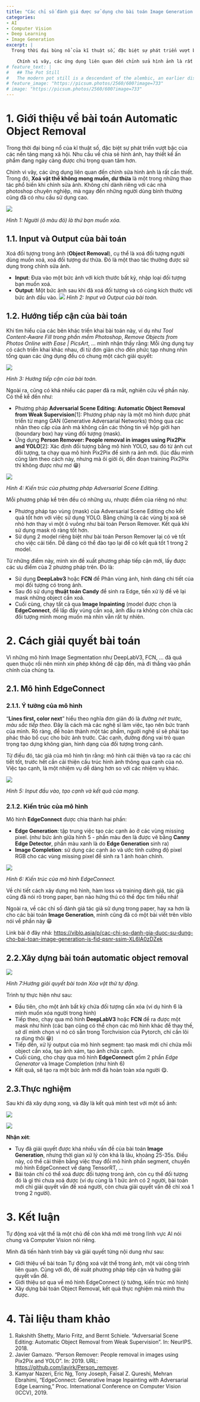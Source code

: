 ```yaml
---
title: "Các chỉ số đánh giá được sử dụng cho bài toán Image Generation: IS, FID, PSNR, SSIM,..."
categories:
- AI
- Computer Vision
- Deep Learning
- Image Generation
excerpt: |
  Trong thời đại bùng nổ của kĩ thuật số, đặc biệt sự phát triển vượt bậc của các nền tảng mạng xã hội. Nhu cầu về chia sẻ hình ảnh, hay thiết kế ấn phẩm đang ngày càng được chú trọng quan tâm hơn.

    Chính vì vây, các ứng dụng liên quan đến chỉnh sửa hình ảnh là rất cần thiết. Trong đó, **Xoá vật thể không mong muốn, dư thừa** là một trong những thao tác phổ biến khi chỉnh sửa ảnh. Không chỉ dành riêng với các nhà photoshop chuyên nghiệp, mà ngay đến những người dùng bình thường cũng đã có nhu cầu sử dụng cao. .
# feature_text: |
#   ## The Pot Still
#   The modern pot still is a descendant of the alembic, an earlier distillation device
# feature_image: "https://picsum.photos/2560/600?image=733"
# image: "https://picsum.photos/2560/600?image=733"
---
```




# 1. Giới thiệu về bài toán Automatic Object Removal
Trong thời đại bùng nổ của kĩ thuật số, đặc biệt sự phát triển vượt bậc của các nền tảng mạng xã hội. Nhu cầu về chia sẻ hình ảnh, hay thiết kế ấn phẩm đang ngày càng được chú trọng quan tâm hơn.

Chính vì vây, các ứng dụng liên quan đến chỉnh sửa hình ảnh là rất cần thiết. Trong đó, **Xoá vật thể không mong muốn, dư thừa** là một trong những thao tác phổ biến khi chỉnh sửa ảnh. Không chỉ dành riêng với các nhà photoshop chuyên nghiệp, mà ngay đến những người dùng bình thường cũng đã có nhu cầu sử dụng cao. 

![](https://images.viblo.asia/58eda329-f0c4-4c93-8665-1c0d5ea82f28.jpg)

*Hình 1: Người (ô màu đỏ) là thứ bạn muốn xóa.*

##  1.1. Input và Output của bài toán
Xoá đối tượng trong ảnh (**Object Removal**), cụ thể là xoá đối tượng người dùng muốn xoá, xoá đối tượng dư thừa. Đó là một thao tác thường được sử dụng trong chỉnh sửa ảnh.
- **Input**: Đưa vào một bức ảnh với kích thước bất kỳ, nhập loại đối tượng bạn muốn xoá.
-  **Output**: Một bức ảnh sau khi đã xoá đối tượng và có cùng kích thước với bức ảnh đầu vào.
![](https://images.viblo.asia/78f45fee-8543-4547-b49e-0619a7bbb8aa.jpg)
*Hình 2: Input và Output của bài toán.*

##  1.2. Hướng tiếp cận của bài toán
Khi tìm hiểu của các bên khác triển khai bài toán này, ví dụ như *Tool Content-Aware Fill trong phần mềm Photoshop*, *Remove Objects from Photos Online with Ease | PicsArt*, ... mình nhận thấy rằng: Mỗi ứng dụng  tuy có cách triển khai khác nhau, đi từ đơn giản cho đến phức tạp nhưng nhìn tổng quan các ứng dụng đều có chung một cách giải quyết:

![](https://images.viblo.asia/ac4dd438-bd6d-41dc-9ef5-b6fac64a3b3f.jpg)

*Hình 3: Hướng tiếp cận của bài toán.*

Ngoài ra, cũng có khá nhiều các paper đã ra mắt, nghiên cứu về phần này. Có thể kể đến như:
- Phương pháp **Adversarial Scene Editing: Automatic Object Removal from Weak Supervision**[1]: Phương pháp này là một mô hình được phát triển từ mạng GAN (Generative Adversarial Networks) thông qua các nhãn theo cấp của ảnh mà không cần các thông tin về hộp giới hạn (boundary box) hay vùng đối tượng (mask).
- Ứng dụng **Person Remover: People removal in images using Pix2Pix and YOLO**[2]: Xác định đối tượng bằng mô hình YOLO, sau đó từ ảnh cut đối tượng, ta chạy qua mô hình Pix2Pix để sinh ra ảnh mới. (lúc đầu mình cũng làm theo cách này, nhưng mà ôi giời ôi, đến đoạn training Pix2Pix thì không được như mơ 😁)

![](https://images.viblo.asia/1af44b58-5ec7-48a4-a710-e704c59e8cf9.jpg)

*Hình 4: Kiến trúc của phương pháp Adversarial Scene Editing.*

Mỗi phương pháp kể trên đều có những ưu, nhược điểm của riêng nó như:
- Phương pháp tạo vùng (mask) của Adversarial Scene Editing cho kết quả tốt hơn với việc sử dụng YOLO. Bằng chứng là các vùng bị xoá sẽ nhỏ hơn thay vì một ô vuông như bài toán Person Remover. Kết quả khi sử dụng mask rõ ràng tốt hơn.
-  Sử dụng 2 model riêng biệt như bài toán Person Remover lại có vẻ tốt cho việc cải tiến. Dễ dàng có thể đào tạo lại để có kết quả tốt 1 trong 2 model.
   
Từ những điểm này, mình xin đề xuất phương pháp tiếp cận mới, lấy được các ưu điểm của 2 phương pháp trên. Đó là:
- Sử dụng **DeepLabv3** hoặc **FCN** để Phân vùng ảnh, hình dáng chi tiết của mọi đối tượng có trong ảnh.
- Sau đó sử dụng **thuật toán Candy** để sinh ra Edge, tiền xử lý để vẽ lại mask những object cần xoá. 
- Cuối cùng, chạy tất cả qua **Image Inpainting** (model được chọn là **EdgeConnect**, để lấp đầy vùng cần xoá, ảnh đầu ra không còn chứa các đối tượng mình mong muốn mà nhìn vẫn rất tự nhiên.

# 2. Cách giải quyết bài toán

Vì những mô hình Image Segmentation như DeepLabV3, FCN, ... đã quá quen thuộc rồi nên mình xin phép không đề cập đến, mà đi thẳng vào phần chính của chúng ta.

##  2.1. Mô hình EdgeConnect
###  2.1.1. Ý tưởng của mô hình

“**Lines first, color next**” hiểu theo nghĩa đơn giản đó là *đường nét trước, màu sắc tiếp theo*. Đây là cách mà các nghệ sĩ làm việc, tạo nên bức tranh của mình. Rõ ràng, để hoàn thành một tác phẩm, người nghệ sĩ sẽ phải tạo phác thảo bố cục cho bức ảnh trước. Các cạnh, đường đóng vai trò quan trọng tạo dựng không gian, hình dạng của đối tượng trong cảnh.

Từ điều đó, tác giả của mô hình tin rằng: mô hình cải thiện và tạo ra các chi tiết tốt, trước hết cần cải thiện cấu trúc hình ảnh thông qua cạnh của nó. Việc tạo cạnh, là một nhiệm vụ dễ dàng hơn so với các nhiệm vụ khác.

![](https://images.viblo.asia/6418effa-b758-4837-a286-806eb4ad06e4.jpg)

*Hình 5: Input đầu vào, tạo cạnh và kết quả của mạng.*
###  2.1.2. Kiến trúc của mô hình
Mô hình **EdgeConnect** được chia thành hai phần: 
- **Edge Generation**:  tập trung việc tạo các cạnh ảo ở các vùng missing pixel. (như bức ảnh giữa hình 5 - phần màu đen là được vẽ bằng **Canny Edge Detector**, phần màu xanh là do **Edge Generation** sinh ra)
- **Image Completion**: sử dụng các cạnh ảo và ước tính cường độ pixel RGB cho các vùng missing pixel để sinh ra 1 ảnh hoàn chỉnh. 

![](https://images.viblo.asia/348ffe1d-9614-4979-b433-b527296a3bec.jpg)

*Hình 6: Kiến trúc của mô hình EdgeConnect.*

Về chi tiết cách xây dựng mô hình, hàm loss và training đánh giá, tác giả cũng đã nói rõ trong paper, bạn nào hứng thú có thể đọc tìm hiểu nhá!

Ngoài ra, về các chỉ số đánh giá tác giả sử dụng trong paper, hay xa hơn là cho các bài toán **Image Generation**, mình cũng đã có một bài viết trên viblo nói về phần này 😁

Link bài ở đây nhá: https://viblo.asia/p/cac-chi-so-danh-gia-duoc-su-dung-cho-bai-toan-image-generation-is-fid-psnr-ssim-XL6lA0zDZek


##  2.2.Xây dựng bài toán automatic object removal

![](https://images.viblo.asia/7930526e-2c99-40e4-bfac-a687091d97a4.jpg)

*Hình 7:Hướng giải quyết bài toán Xóa vật thử tự động.*


Trình tự thực hiện như sau:
- Đầu tiên, cho một ảnh bất kỳ chứa đối tượng cần xóa (ví dụ hình 6 là mình muốn xóa người trong hình)
- Tiếp theo, chạy qua mô hình **DeepLabV3** hoặc **FCN** để ra được một mask như hình (các bạn cũng có thể chọn các mô hình khác để thay thế, sở dĩ mình chọn vì nó có sẵn trong Torchvision của Pytorch, chỉ cần lôi ra dùng thôi 😁)
- Tiếp đến, xử lý output của mô hình segment: tạo mask mới chỉ chứa mỗi object cần xóa, tạo ảnh xám, tạo ảnh chứa cạnh.
- Cuối cùng, cho chạy qua mô hình **EdgeConnect** gồm 2 phần *Edge Generator* và Image Completion (như hình 6)
-  Kết quả, sẽ tạo ra một bức ảnh mới đã hoàn toàn xóa người 😋.

##  2.3.Thực nghiệm

Sau khi đã xây dựng xong, và đây là kết quả mình test với một số ảnh:

![](https://images.viblo.asia/5ffd15ae-6551-4ada-822b-46842d366498.png)

![](https://images.viblo.asia/fde0be2e-6be1-4063-99c6-65a035ef4a2a.png)

**Nhận xét**:
- Tuy đã giải quyết được khá nhiều vấn đề của bài toán **Image Generation**, nhưng thời gian xử lý còn khá là lâu, khoảng 25-35s. Điều này, có thể cải thiện bằng việc thay đổi mô hình phần segment, chuyển mô hình EdgeConnect về dạng TensorRT, ...
- Bài toán chỉ có thể xoá được đối tượng trong ảnh, còn cụ thể đối tượng đó là gì thì chưa xoá được (ví dụ cùng là 1 bức ảnh có 2 người, bài toán mới chỉ giải quyết vấn đề xoá người, còn chưa giải quyết vấn đề chỉ xoá 1 trong 2 người).

# 3. Kết luận
Tự động xoá vật thể là một chủ đề còn khá mới mẻ trong lĩnh vực AI nói chung và Computer Vision nói riêng. 

 Mình đã tiến hành trình bày và giải quyết từng nội dung như sau:
 - Giới thiệu về bài toán Tự động xoá vật thể trong ảnh, một vài công trình liên quan. Cùng với đó, đề xuất phương pháp tiếp cận và hướng giải quyết vấn đề.
 - Giới thiệu sơ qua về  mô hình EdgeConnect (ý tưởng, kiến trúc mô hình)
 - Xây dựng bài toán Object Removal,  kết quả thực nghiệm mà mình thu được.
 
# 4. Tài liệu tham khảo

1. Rakshith Shetty, Mario Fritz, and Bernt Schiele. “Adversarial Scene Editing: Automatic Object Removal from Weak Supervision”. In: NeurIPS. 2018.
2. Javier Gamazo. “Person Remover: People removal in images using Pix2Pix and YOLO”. In: 2019. URL: https://github.com/javirk/Person_remover.
3. Kamyar Nazeri, Eric Ng, Tony Joseph, Faisal Z. Qureshi, Mehran Ebrahimi, “EdgeConnect: Generative Image Inpainting with Adversarial Edge Learning,” Proc. International Conference on Computer Vision (ICCV), 2019.
